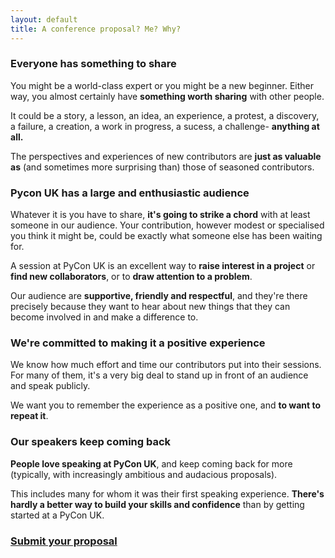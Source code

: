 ```yaml
---
layout: default
title: A conference proposal? Me? Why?
---
```


<style>
  .box_cfp figure {
    float: right;
    max-width: 250px;
    margin-left: 1em;
    margin-bottom: 1em;
  }

  .box_cfp h3 {
    margin-top: 0;
    margin-bottom: 0.5em;
  }

  .box_cfp p:nth-child(3) {
    margin-top: 0.5em;
  }

  h2 {
    margin-top: 3em;
  }
</style>

<div class="box box_yellow">
  <h3>Everyone has something to share</h3>
  <p>You might be a world-class expert or you might be a new beginner. Either way, you almost certainly have <strong>something worth sharing</strong> with other people.</p>
  <p>It could be a story, a lesson, an idea, an experience, a protest, a discovery, a failure, a creation, a work in progress, a sucess, a challenge- <strong>anything at all.</strong></p>
  <p>The perspectives and experiences of new contributors are <strong>just as valuable as</strong> (and sometimes more surprising than) those of seasoned contributors.</p>
</div>

<div class="box box_blue">
  <h3>Pycon UK has a large and enthusiastic audience</h3>
  <p>Whatever it is you have to share, <strong>it's going to strike a chord</strong> with at least someone in our audience. Your contribution, however modest or specialised you think it might be, could be exactly what someone else has been waiting for.</p>
  <p>A session at PyCon UK is an excellent way to <strong>raise interest in a project</strong> or <strong>find new collaborators</strong>, or to <strong>draw attention to a problem</strong>.</p>
  <p>Our audience are <strong>supportive, friendly and respectful</strong>, and they're there precisely because they want to hear about new things that they can become involved in and make a difference to.</p>
</div>

<div class="box box_red">
  <h3>We're committed to making it a positive experience</h3>
  <p>We know how much effort and time our contributors put into their sessions. For many of them, it's a very big deal to stand up in front of an audience and speak publicly.</p>
  <p>We want you to remember the experience as a positive one, and <strong>to want to repeat it</strong>.</p>
</div>

<div class="box box_yellow">
  <h3>Our speakers keep coming back</h3>
  <p><strong>People love speaking at PyCon UK</strong>, and keep coming back for more (typically, with increasingly ambitious and audacious proposals).</p>
  <p>This includes many for whom it was their first speaking experience. <strong>There's hardly a better way to build your skills and confidence</strong> than by getting started at a PyCon UK.</p>
</div>

<div class="box box_red">
  <a href="/call-for-proposals/"><h3>Submit your proposal</h3></a>
</div>
